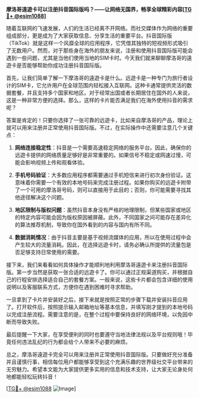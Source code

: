 **摩洛哥遠遊卡可以注册抖音国际版吗？——让网络无国界，畅享全球精彩内容[[TG💪+ @esim1088](https://t.me/s/esim1088)]**

随着互联网的飞速发展，人们的生活已经离不开网络。而社交媒体作为网络的重要组成部分，更是成为了大家获取信息、分享生活的重要平台。抖音国际版（TikTok）就是这样一个风靡全球的应用程序，它凭借其独特的短视频形式吸引了无数用户。然而，对于那些身在海外的朋友来说，注册和使用抖音国际版可能会遇到一些问题，尤其是当他们使用当地的SIM卡时。今天我们就来聊聊摩洛哥的遠遊卡是否能够帮助你成功注册抖音国际版。

首先，让我们简单了解一下摩洛哥的遠遊卡是什么。远遊卡是一种专门为旅行者设计的SIM卡，它允许用户在全球范围内轻松接入互联网。这种卡通常提供灵活的数据套餐，并且支持多个国家和地区。对于经常出国或者长期居住在国外的人来说，这是一种非常方便的选择。那么，这样的卡片能否满足我们在海外使用抖音的需求呢？

答案是肯定的！只要你选择了一张可靠的远遊卡，比如来自摩洛哥的产品，理论上就可以用来注册并正常使用抖音国际版。不过，在实际操作中还需要注意几个关键点：

1. **网络连接稳定性**：抖音是一个需要高速稳定网络的服务平台。因此，确保你的远遊卡提供的网络质量足够好是非常重要的。如果信号不稳定或网速过慢，可能会影响视频上传和观看体验。
   
2. **手机号码验证**：大多数应用程序都需要通过手机短信来进行初次身份验证。这意味着你需要一个有效的本地号码来完成注册过程。如果你购买的远遊卡附带了一个可用的摩洛哥号码，则可以直接用于此目的；否则，你可能需要寻找其他途径解决这个问题。

3. **地区限制与版权问题**：虽然抖音本身没有严格的地理限制，但某些国家或地区的特定内容可能会因为版权原因被屏蔽。此外，不同国家之间可能存在差异化的算法推荐机制，导致你在国外看到的内容与国内有所不同。

4. **数据消耗情况**：由于抖音主要是基于视频流媒体的应用，所以在使用过程中会产生较大的流量消耗。因此，在选择远遊卡时，请务必确认所提供的流量包是否足够支持日常使用的需要。

接下来，我们来看看如何具体操作才能顺利地利用摩洛哥遠遊卡来注册抖音国际版。第一步当然是获取一张合适的远遊卡了。你可以通过正规渠道购买，并根据自己的行程安排选择适合自己的套餐方案。一般来说，这些卡片都会包含详细的使用说明以及客服联系方式，方便你在遇到困难时寻求帮助。

一旦拿到了卡片并安装好之后，接下来就是按照正常的步骤下载并安装抖音应用了。打开软件后，按照提示输入邮箱地址等基本信息，并填写刚才提到的本地号码以完成注册流程。需要注意的是，在整个过程中要保持良好的网络环境，以免因中断而导致失败。

最后提醒一下大家，在享受便利的同时也要遵守当地法律法规以及平台规则哦！毕竟任何违法乱纪的行为都会给个人带来不必要的麻烦。

总之，摩洛哥遠遊卡完全可以用来注册并正常使用抖音国际版。只要做好充分准备并且谨慎行事，相信每位用户都能够享受到这个充满乐趣的世界级社交平台带来的无穷魅力。希望本文能为大家提供更多实用的信息和技术支持，让大家无论身处何地都能轻松玩转抖音！

[[TG💪+ @esim1088](https://t.me/s/esim1088) ![Image](https://i.postimg.cc/4NQfJmqS/Snipaste-2025-05-13-00-14-12.png)]